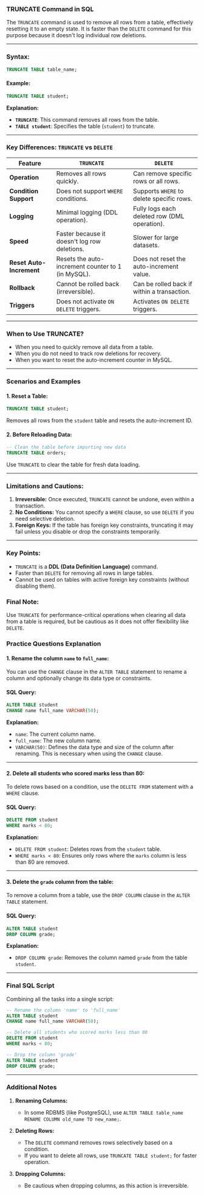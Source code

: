 ### **TRUNCATE Command in SQL**

The `TRUNCATE` command is used to remove all rows from a table, effectively resetting it to an empty state. It is faster than the `DELETE` command for this purpose because it doesn't log individual row deletions.

---

### **Syntax:**
```sql
TRUNCATE TABLE table_name;
```

#### Example:
```sql
TRUNCATE TABLE student;
```

**Explanation:**
- **`TRUNCATE`**: This command removes all rows from the table.
- **`TABLE student`**: Specifies the table (`student`) to truncate.

---

### **Key Differences: `TRUNCATE` vs `DELETE`**

| Feature               | `TRUNCATE`                                    | `DELETE`                                   |
|-----------------------|-----------------------------------------------|-------------------------------------------|
| **Operation**          | Removes all rows quickly.                    | Can remove specific rows or all rows.     |
| **Condition Support**  | Does not support `WHERE` conditions.          | Supports `WHERE` to delete specific rows. |
| **Logging**            | Minimal logging (DDL operation).             | Fully logs each deleted row (DML operation). |
| **Speed**              | Faster because it doesn't log row deletions. | Slower for large datasets.                |
| **Reset Auto-Increment** | Resets the auto-increment counter to 1 (in MySQL). | Does not reset the auto-increment value.  |
| **Rollback**           | Cannot be rolled back (irreversible).         | Can be rolled back if within a transaction. |
| **Triggers**           | Does not activate `ON DELETE` triggers.       | Activates `ON DELETE` triggers.           |

---

### **When to Use TRUNCATE?**

- When you need to quickly remove all data from a table.
- When you do not need to track row deletions for recovery.
- When you want to reset the auto-increment counter in MySQL.

---

### **Scenarios and Examples**

#### **1. Reset a Table:**
```sql
TRUNCATE TABLE student;
```
Removes all rows from the `student` table and resets the auto-increment ID.

#### **2. Before Reloading Data:**
```sql
-- Clean the table before importing new data
TRUNCATE TABLE orders;
```
Use `TRUNCATE` to clear the table for fresh data loading.

---

### **Limitations and Cautions:**
1. **Irreversible:** Once executed, `TRUNCATE` cannot be undone, even within a transaction.
2. **No Conditions:** You cannot specify a `WHERE` clause, so use `DELETE` if you need selective deletion.
3. **Foreign Keys:** If the table has foreign key constraints, truncating it may fail unless you disable or drop the constraints temporarily.

---

### **Key Points:**
- `TRUNCATE` is a **DDL (Data Definition Language)** command.
- Faster than `DELETE` for removing all rows in large tables.
- Cannot be used on tables with active foreign key constraints (without disabling them).

### **Final Note:**
Use `TRUNCATE` for performance-critical operations when clearing all data from a table is required, but be cautious as it does not offer flexibility like `DELETE`.

### **Practice Questions Explanation**

#### **1. Rename the column `name` to `full_name`:**
You can use the `CHANGE` clause in the `ALTER TABLE` statement to rename a column and optionally change its data type or constraints.

#### SQL Query:
```sql
ALTER TABLE student 
CHANGE name full_name VARCHAR(50);
```

**Explanation:**
- `name`: The current column name.
- `full_name`: The new column name.
- `VARCHAR(50)`: Defines the data type and size of the column after renaming. This is necessary when using the `CHANGE` clause.

---

#### **2. Delete all students who scored marks less than 80:**
To delete rows based on a condition, use the `DELETE FROM` statement with a `WHERE` clause.

#### SQL Query:
```sql
DELETE FROM student 
WHERE marks < 80;
```

**Explanation:**
- `DELETE FROM student`: Deletes rows from the `student` table.
- `WHERE marks < 80`: Ensures only rows where the `marks` column is less than 80 are removed.

---

#### **3. Delete the `grade` column from the table:**
To remove a column from a table, use the `DROP COLUMN` clause in the `ALTER TABLE` statement.

#### SQL Query:
```sql
ALTER TABLE student 
DROP COLUMN grade;
```

**Explanation:**
- `DROP COLUMN grade`: Removes the column named `grade` from the table `student`.

---

### **Final SQL Script**

Combining all the tasks into a single script:
```sql
-- Rename the column 'name' to 'full_name'
ALTER TABLE student 
CHANGE name full_name VARCHAR(50);

-- Delete all students who scored marks less than 80
DELETE FROM student 
WHERE marks < 80;

-- Drop the column 'grade'
ALTER TABLE student 
DROP COLUMN grade;
```

---

### **Additional Notes**

1. **Renaming Columns:**
   - In some RDBMS (like PostgreSQL), use `ALTER TABLE table_name RENAME COLUMN old_name TO new_name;`.

2. **Deleting Rows:**
   - The `DELETE` command removes rows selectively based on a condition.
   - If you want to delete all rows, use `TRUNCATE TABLE student;` for faster operation.

3. **Dropping Columns:**
   - Be cautious when dropping columns, as this action is irreversible.
